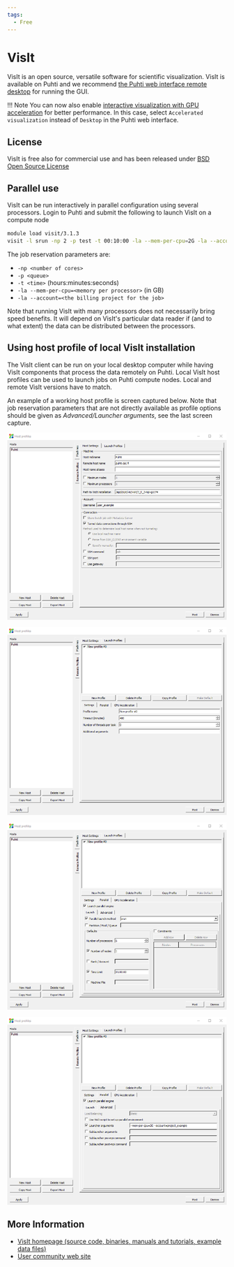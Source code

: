 ```yaml
---
tags:
  - Free
---
```


# VisIt

VisIt is an open source, versatile software for scientific visualization.
VisIt is available on Puhti and we recommend [the Puhti web interface remote
desktop](../computing/webinterface/desktop.md) for running the GUI.

!!! Note
    You can now also enable [interactive visualization with GPU
    acceleration](../computing/webinterface/accelerated-visualization.md) for
    better performance. In this case, select `Accelerated visualization` instead
    of `Desktop` in the Puhti web interface.

## License

VisIt is free also for commercial use and has been released under [BSD Open Source
License](https://github.com/visit-dav/visit/blob/develop/LICENSE)

## Parallel use

VisIt can be run interactively in parallel configuration using several processors.
Login to Puhti and submit the following to launch VisIt on a compute node

```bash
module load visit/3.1.3
visit -l srun -np 2 -p test -t 00:10:00 -la --mem-per-cpu=2G -la --account=<your project>
```

The job reservation parameters are:

* `-np <number of cores>`
* `-p <queue>`
* `-t <time>` (hours:minutes:seconds)
* `-la --mem-per-cpu=<memory per processor>` (in GB)
* `-la --account=<the billing project for the job>`
  
Note that running VisIt with many processors does not necessarily bring speed benefits.
It will depend on VisIt's particular data reader if (and to what extent) the data can
be distributed between the processors.

## Using host profile of local VisIt installation

The VisIt client can be run on your local desktop computer while having VisIt components
that process the data remotely on Puhti. Local VisIt host profiles can be used to
launch jobs on Puhti compute nodes. Local and remote VisIt versions have to match.

An example of a working host profile is screen captured below. Note that job reservation
parameters that are not directly available as profile options should be given as
*Advanced/Launcher arguments*, see the last screen capture.

![Puhti screen capture 1](../img/host_profile_1.png)

![Puhti screen capture 2](../img/host_profile_2.png)

![Puhti screen capture 3](../img/host_profile_3.png)

![Puhti screen capture 4](../img/host_profile_4.png)

## More Information

* [VisIt homepage (source code, binaries, manuals and tutorials, example data
  files)](https://visit-dav.github.io/visit-website/)
* [User community web site](http://visitusers.org)
